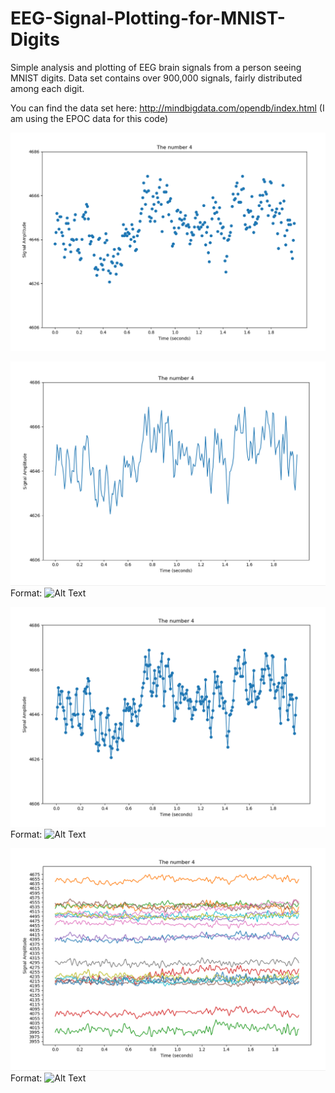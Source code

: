 # EEG-Signal-Plotting-for-MNIST-Digits
Simple analysis and plotting of EEG brain signals from a person seeing MNIST digits.  Data set contains over 900,000 signals, fairly distributed among each digit.

You can find the data set here: http://mindbigdata.com/opendb/index.html (I am using the EPOC data for this code)


![Plot One](signal_plot_01.png)


![Plot Two](/signal_plot_02.png)
Format: ![Alt Text](url)


![Plot Three](/signal_plot_03.png)
Format: ![Alt Text](url)


![Plot Four](/signal_plot_04.png)
Format: ![Alt Text](url)
